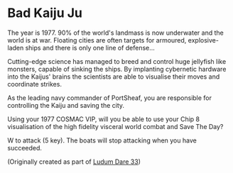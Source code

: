 Bad Kaiju Ju
============
The year is 1977. 90% of the world's landmass is now underwater and the world is at war. Floating cities are often targets for armoured, explosive-laden ships and there is only one line of defense... 

Cutting-edge science has managed to breed and control huge jellyfish like monsters, capable of sinking the ships. By implanting cybernetic hardware into the Kaijus' brains the scientists are able to visualise their moves and coordinate strikes. 

As the leading navy commander of PortSheaf, you are responsible for controlling the Kaiju and saving the city. 

Using your 1977 COSMAC VIP, will you be able to use your Chip 8 visualisation of the high fidelity visceral world combat and Save The Day? 

W to attack (5 key). The boats will stop attacking when you have succeeded. 

(Originally created as part of [Ludum Dare 33](http://ludumdare.com/compo/ludum-dare-33/?action=preview&uid=41319))
